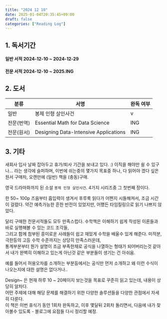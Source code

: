 ```yaml
---
title: "2024 12 10"
date: 2025-01-04T20:35:45+09:00
draft: false
categories: ["Reading Log"]
---
```


## 1. 독서기간

#### 일반 서적 2024-12-10 ~ 2024-12-29

#### 전문 서적 2024-12-10 ~ 2025.ING

## 2. 도서

| 분류       | 서명                                  | 완독 여부 |
| ---------- | ------------------------------------- | --------- |
| 일반       | 봉제 인형 살인사건                    | v         |
| 전문(번역) | Essential Math for Data Science       | ING       |
| 전문(원서) | Designing Data-Intensive Applications | ING       |

## 3. 기타

새회사 입사 날짜 잡아두고 휴가/퇴사 기간을 보내고 있다. :)
이직을 해야만 쉴 수 있구나... 라는 생각에 슬퍼하며, 이번에 쉬는중의 몇가지 목표중 하나,
다 읽어야 겠다 싶은 원서 구매차, 오랜만에 (일반) 책을 (충동)구매.

영국 드라마화까지 된 소설 `봉제 인형 살인사건`. 4가지 시리즈중 그 첫번째 장이다.

한 50~ 100p 즈음부터 흡입력이 생겨서 후루룩 읽다가 어쩐지 시들해져서, 조금 시간이 걸렸다.
약간 예측가능한 흔한 반전이 있었지만, 어쨌든 타임킬링으로 읽기 나쁘지 않았다.

달리 구매한 전문서적들도 모두 만족스럽다.
수학책은 이해하기 쉽게 작성된 이론들과 바로 실행해볼 수 있는 코드 조각들,  
그리고 함께 첨부된 흥미로운 사례들이 쉽고 재밌게 수학을 배울수 있게 해준다.
미적분, 극한등의 고등 수학 수준까지는 상당히 만족스러운데,  
통계부분부터 뭔가 설명이 조금 부족한채로 공식을 나열하는 형태가 되어버리는것 같아서 내가 완벽히 이해하고 있는게 아닌것 같은 부분들이 생기는 건 아쉬움.

예를 들어서 허용오차를 소개하는 부분등에서는 공식만 먼저 소개하고 왜 이런 수식이 나오는지에 대한 설명은 없다거나..

Design~ 은 현재 하루 10 ~ 20페이지 보는것을 목표로 꾸준히 읽고 있는데, 내용이 상당히 알차다.  
어떤 주제에 대해 해당 문제를 해결하기 위한 다양한 솔루션들을 다양한 관점에서 자세히 다룬다.  
이 책은 이번 휴식기 동안 1회차 완독하고, 이후 몇달뒤 2회차 돌리면서, 다음에 내가 찾아볼수 있도록 - 블로그에 요점들 다시 정리할 예정.
